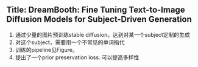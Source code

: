 ## Title: DreamBooth: Fine Tuning Text-to-Image Diffusion Models for Subject-Driven Generation
1. 通过少量的图片预训练stable diffusion。达到对某一个subject定制的生成
2. 对这个subject，需要用一个不常见的单词指代
3. 训练的pipeline见Figure。 
4. 提出了一个prior preservation loss. 可以提高多样性
